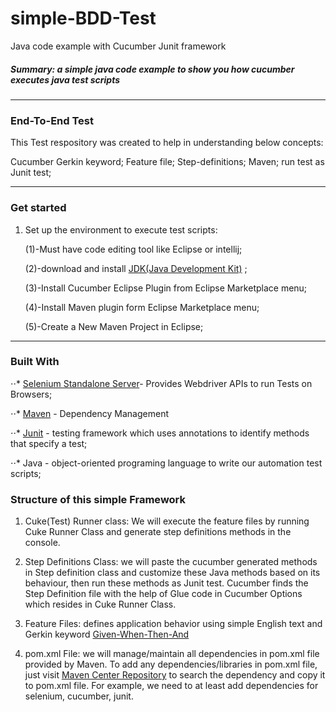 # simple-BDD-Test
Java code example with Cucumber Junit framework

##### Summary: a simple java code example to show you how cucumber executes java test scripts
---
### End-To-End Test
This Test respository was created to help in understanding below concepts:

Cucumber Gerkin keyword; Feature file; Step-definitions; Maven; run test as Junit test; 

---

### Get started

1. Set up the environment to execute test scripts:

	 (1)-Must have code editing tool like Eclipse or intellij; 
	 
	 (2)-download and install [JDK(Java Development Kit)](https://openjdk.java.net/) ;
	 
	 (3)-Install Cucumber Eclipse Plugin from Eclipse Marketplace menu;
	 
	 (4)-Install Maven plugin form Eclipse Marketplace menu;
	 
	 (5)-Create a New Maven Project in Eclipse;
	 
---	 

### Built With
⋅⋅* [Selenium Standalone Server](https://www.seleniumhq.org/download/)- Provides Webdriver APIs to run Tests on Browsers; 

⋅⋅* [Maven](https://mvnrepository.com/repos/central) - Dependency Management 

⋅⋅* [Junit](https://github.com/junit-team/junit4/wiki/Download-and-Install) - testing framework which uses annotations to identify methods that specify a test;

⋅⋅* Java - object-oriented programing language to write our automation test scripts;

### Structure of this simple Framework
1. Cuke(Test) Runner class: We will execute the feature files by running Cuke Runner Class and generate step definitions methods in the console. 

2. Step Definitions Class: we will paste the cucumber generated methods in Step definition class and customize these Java methods based on its behaviour, then run these methods as Junit test. Cucumber finds the Step Definition file with the help of Glue code in Cucumber Options which resides in Cuke Runner Class. 

3. Feature Files: defines application behavior using simple English text and Gerkin keyword [Given-When-Then-And](https://docs.cucumber.io/gherkin/reference/)

4. pom.xml File: we will manage/maintain all dependencies in pom.xml file provided by Maven. To add any dependencies/libraries in pom.xml file, just visit [Maven Center Repository](https://mvnrepository.com/) to search the dependency and copy it to pom.xml file. For example, we need to at least add dependencies for selenium, cucumber, junit. 




